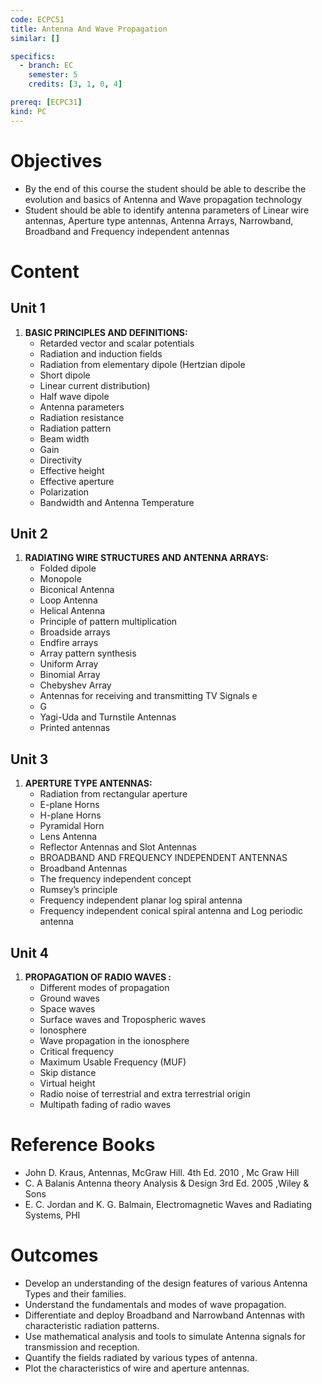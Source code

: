 ```yaml
---
code: ECPC51
title: Antenna And Wave Propagation
similar: []

specifics:
  - branch: EC
    semester: 5
    credits: [3, 1, 0, 4]

prereq: [ECPC31]
kind: PC
---
```


# Objectives

- By the end of this course the student should be able to describe the evolution and basics of Antenna and Wave propagation technology
- Student should be able to identify antenna parameters of Linear wire antennas, Aperture type antennas, Antenna Arrays, Narrowband, Broadband and Frequency independent antennas

# Content

## Unit 1

1. **BASIC PRINCIPLES AND DEFINITIONS:**
   - Retarded vector and scalar potentials
   - Radiation and induction fields
   - Radiation from elementary dipole (Hertzian dipole
   - Short dipole
   - Linear current distribution)
   - Half wave dipole
   - Antenna parameters
   - Radiation resistance
   - Radiation pattern
   - Beam width
   - Gain
   - Directivity
   - Effective height
   - Effective aperture
   - Polarization
   - Bandwidth and Antenna Temperature

## Unit 2

1. **RADIATING WIRE STRUCTURES AND ANTENNA ARRAYS:**
   - Folded dipole
   - Monopole
   - Biconical Antenna
   - Loop Antenna
   - Helical Antenna
   - Principle of pattern multiplication
   - Broadside arrays
   - Endfire arrays
   - Array pattern synthesis
   - Uniform Array
   - Binomial Array
   - Chebyshev Array
   - Antennas for receiving and transmitting TV Signals e
   - G
   - Yagi-Uda and Turnstile Antennas
   - Printed antennas

## Unit 3

1. **APERTURE TYPE ANTENNAS:**
   - Radiation from rectangular aperture
   - E-plane Horns
   - H-plane Horns
   - Pyramidal Horn
   - Lens Antenna
   - Reflector Antennas and Slot Antennas
   - BROADBAND AND FREQUENCY INDEPENDENT ANTENNAS
   - Broadband Antennas
   - The frequency independent concept
   - Rumsey’s principle
   - Frequency independent planar log spiral antenna
   - Frequency independent conical spiral antenna and Log periodic antenna

## Unit 4

1. **PROPAGATION OF RADIO WAVES :**
   - Different modes of propagation
   - Ground waves
   - Space waves
   - Surface waves and Tropospheric waves
   - Ionosphere
   - Wave propagation in the ionosphere
   - Critical frequency
   - Maximum Usable Frequency (MUF)
   - Skip distance
   - Virtual height
   - Radio noise of terrestrial and extra terrestrial origin
   - Multipath fading of radio waves

# Reference Books

- John D. Kraus, Antennas, McGraw Hill. 4th Ed. 2010 , Mc Graw Hill
- C. A Balanis Antenna theory Analysis & Design 3rd Ed. 2005 ,Wiley & Sons
- E. C. Jordan and K. G. Balmain, Electromagnetic Waves and Radiating Systems, PHI

# Outcomes

- Develop an understanding of the design features of various Antenna Types and their families.
- Understand the fundamentals and modes of wave propagation.
- Differentiate and deploy Broadband and Narrowband Antennas with characteristic radiation patterns.
- Use mathematical analysis and tools to simulate Antenna signals for transmission and reception.
- Quantify the fields radiated by various types of antenna.
- Plot the characteristics of wire and aperture antennas.
